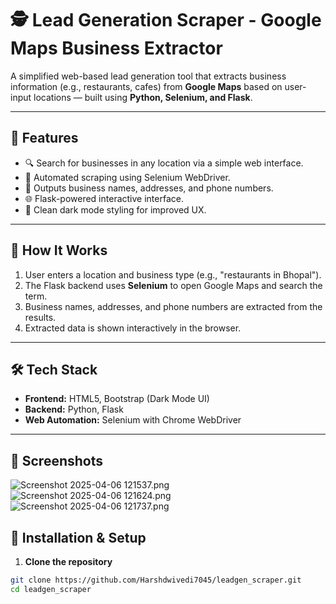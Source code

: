 # 🕵️ Lead Generation Scraper - Google Maps Business Extractor

A simplified web-based lead generation tool that extracts business information (e.g., restaurants, cafes) from **Google Maps** based on user-input locations — built using **Python, Selenium, and Flask**.

---

## 📌 Features

- 🔍 Search for businesses in any location via a simple web interface.
- 🧠 Automated scraping using Selenium WebDriver.
- 📄 Outputs business names, addresses, and phone numbers.
- 🌐 Flask-powered interactive interface.
- 🌙 Clean dark mode styling for improved UX.

---

## 🚀 How It Works

1. User enters a location and business type (e.g., "restaurants in Bhopal").
2. The Flask backend uses **Selenium** to open Google Maps and search the term.
3. Business names, addresses, and phone numbers are extracted from the results.
4. Extracted data is shown interactively in the browser.

---

## 🛠️ Tech Stack

- **Frontend:** HTML5, Bootstrap (Dark Mode UI)
- **Backend:** Python, Flask
- **Web Automation:** Selenium with Chrome WebDriver

---

## 📸 Screenshots

![Screenshot 2025-04-06 121537.png](..%2F..%2F..%2FOneDrive%2FPictures%2FScreenshots%2FScreenshot%202025-04-06%20121537.png)
![Screenshot 2025-04-06 121624.png](..%2F..%2F..%2FOneDrive%2FPictures%2FScreenshots%2FScreenshot%202025-04-06%20121624.png)
![Screenshot 2025-04-06 121737.png](..%2F..%2F..%2FOneDrive%2FPictures%2FScreenshots%2FScreenshot%202025-04-06%20121737.png)

## 🧪 Installation & Setup

1. **Clone the repository**

```bash
git clone https://github.com/Harshdwivedi7045/leadgen_scraper.git
cd leadgen_scraper

